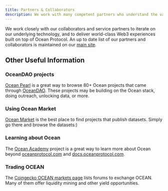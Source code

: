 ```yaml
---
title: Partners & Collaborators
description: We work with many competent partners who understand the value of Ocean
---
```


We work closely with our collaborators and service partners to iterate on our underlying technology, and to deliver world-class Web3 experiences built on top of Ocean Protocol. An up to date list of our partners and collaborators is maintained on our [main site](https://oceanprotocol.com/collaborators).

## Other Useful Information

### OceanDAO projects

[Ocean Pearl](https://oceanpearl.io/projects) is a great way to browse 80+ Ocean projects that came through [OceanDAO](https://oceanprotocol.com/dao). These projects may be building on the Ocean stack, doing outreach, unlocking data, or more.

### Using Ocean Market

[Ocean Market](https://market.oceanprotocol.com) is the best place to find projects that publish datasets. Simply go there and browse the datasets:)

### Learning about Ocean

The [Ocean Academy](https://oceanacademy.io/) project is a great way to learn more about Ocean beyond [oceanprotocol.com](https://www.oceanprotocol.com) and [docs.oceanprotocol.com](https://docs.oceanprotocol.com).

### Trading OCEAN

The [Coingecko OCEAN markets page](https://www.coingecko.com/en/coins/ocean-protocol#markets) lists forums to exchange OCEAN. Many of them offer liquidity mining and other yield opportunities.

